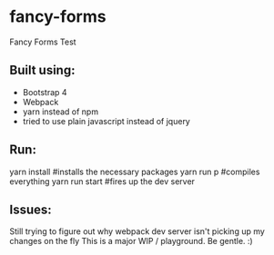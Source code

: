 # fancy-forms
Fancy Forms Test

## Built using:
- Bootstrap 4
- Webpack
- yarn instead of npm
- tried to use plain javascript instead of jquery

## Run:
yarn install #installs the necessary packages
yarn run p #compiles everything
yarn run start #fires up the dev server

## Issues:
Still trying to figure out why webpack dev server isn't picking up my changes on the fly
This is a major WIP / playground. Be gentle. :)
